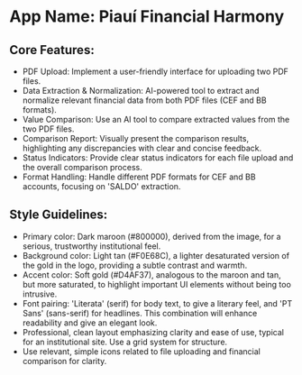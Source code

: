 # **App Name**: Piauí Financial Harmony

## Core Features:

- PDF Upload: Implement a user-friendly interface for uploading two PDF files.
- Data Extraction & Normalization: AI-powered tool to extract and normalize relevant financial data from both PDF files (CEF and BB formats).
- Value Comparison: Use an AI tool to compare extracted values from the two PDF files.
- Comparison Report: Visually present the comparison results, highlighting any discrepancies with clear and concise feedback.
- Status Indicators: Provide clear status indicators for each file upload and the overall comparison process.
- Format Handling: Handle different PDF formats for CEF and BB accounts, focusing on 'SALDO' extraction.

## Style Guidelines:

- Primary color: Dark maroon (#800000), derived from the image, for a serious, trustworthy institutional feel.
- Background color: Light tan (#F0E68C), a lighter desaturated version of the gold in the logo, providing a subtle contrast and warmth.
- Accent color: Soft gold (#D4AF37), analogous to the maroon and tan, but more saturated, to highlight important UI elements without being too intrusive.
- Font pairing: 'Literata' (serif) for body text, to give a literary feel, and 'PT Sans' (sans-serif) for headlines. This combination will enhance readability and give an elegant look.
- Professional, clean layout emphasizing clarity and ease of use, typical for an institutional site. Use a grid system for structure.
- Use relevant, simple icons related to file uploading and financial comparison for clarity.